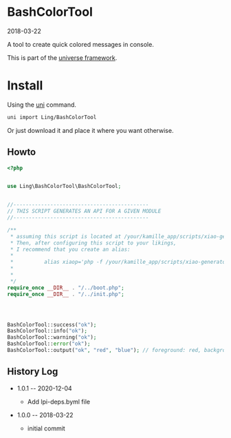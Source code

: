 BashColorTool
================
2018-03-22



A tool to create quick colored messages in console.

This is part of the [universe framework](https://github.com/karayabin/universe-snapshot).


Install
==========
Using the [uni](https://github.com/lingtalfi/universe-naive-importer) command.
```bash
uni import Ling/BashColorTool
```

Or just download it and place it where you want otherwise.





Howto
-----------

```php
<?php


use Ling\BashColorTool\BashColorTool;


//--------------------------------------------
// THIS SCRIPT GENERATES AN API FOR A GIVEN MODULE
//--------------------------------------------

/**
 * assuming this script is located at /your/kamille_app/scripts/xiao-generator.php
 * Then, after configuring this script to your likings,
 * I recommend that you create an alias:
 *
 *          alias xiaop='php -f /your/kamille_app/scripts/xiao-generator-peipei.php'
 *
 *
 */
require_once __DIR__ . "/../boot.php";
require_once __DIR__ . "/../init.php";




BashColorTool::success("ok");
BashColorTool::info("ok");
BashColorTool::warning("ok");
BashColorTool::error("ok");
BashColorTool::output("ok", "red", "blue"); // foreground: red, background: blue
```








History Log
------------------

- 1.0.1 -- 2020-12-04

    - Add lpi-deps.byml file

- 1.0.0 -- 2018-03-22

    - initial commit